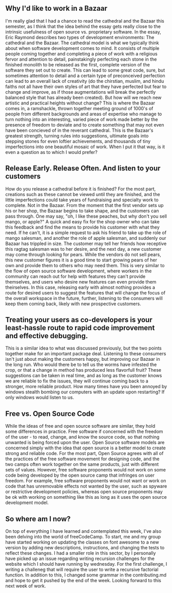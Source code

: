 Why I'd like to work in a Bazaar
--------------------------------

I'm really glad that I had a chance to read the cathedral and the Bazaar this semester, as I think that the idea behind the essay gets really close to the intrinsic usefulness of open source vs. proprietary software.  In the essay, Eric Raymond describes two types of development environments: The cathedral and the Bazaar.  The cathedral model is what we typically think about when software development comes to mind.  It consists of multiple people coming together and completing a piece of work with a religious fervor and attention to detail, painstakingly perfecting each stone in the finished monolith to be released as the first, complete version of the software they set out to create.  This can lead to some great code, sure, but sometimes attention to detail and a certain type of preconceived perfection can lead to an overall lack of creativity (do the chirstian, muslim, and hindu faiths not all have their own styles of art that they have perfected but fear to change and improve, as if those augmentations will break the perfectly balanced style that has already been created).  But how will we reach new artistic and practical heights without change?  This is where the Bazaar comes in, a ramshackle, thrown together meeting ground of 1000's of people from different backgrounds and areas of expertise who manage to turn nothing into an interesting, varied piece of work made better by the presence of freedom to deviate and to create something that may not even have been concieved of in the reverant cathedral.  This is the Bazaar's greatest strength, turning rules into suggestions, ultimate goals into stepping stones for even loftier achievements, and thousands of tiny imperfections into one beautiful mosaic of work.  When I put it that way, is it even a question as to which I would prefer?

Release Early.  Release Often.  And listen to your customers
------------------------------------------------------------

How do you release a cathedral before it is finished?  For the most part, creations such as these cannot be viewed until they are finished, and the little imperfections could take years of fundraising and specialty work to complete.  Not in the Bazaar.  From the moment that the first vendor sets up his or her shop, the Bazaar begins to take shape, and the customers can pass through.  One may say, "oh, I like these peaches, but why don't you sell mango, or apple?"  A quick and easy fix for the shop owner who can take this feedback and find the means to provide his customer with what they need.  If he can't, it is a simple request to ask his friend to take up the role of mango salesman, and another the role of apple salesman, and suddenly our Bazaar has trippled in size.  The customer may tell her friends how receptive this ragtag salesman was to her desire, and the next day, a new customer may come through looking for pears.  While the vendors do not sell pears, this new customer figures it is a good time to start growing pears of her own and provide them to others who may need them.  This is very similar to the flow of open source software development, where workers in the community can reach out for help with features they can't provide themselves, and users who desire new features can even provide them theirselves.  In this case, releasing early with almost nothing provides a route for desired users to suggest the features that will change the focus of the overall workspace in the future, further, listening to the consumers will keep them coming back, likely with new prospective customers.

Treating your users as co-developers is your least-hassle route to rapid code improvement and effective debugging.
------------------------------------------------------------------------------------------------------------------

This is a similar idea to what was discussed previously, but the two points together make for an important package deal.  Listening to these consumers isn't just about making the customers happy, but improving our Bazaar in the long run.  Who would there be to tell us the worms have infested the crop, or that a change in method has produced less flavorfull fruit?  These suggestions can be taken in real time, and as long as the customer knows we are reliable to fix the issues, they will continue coming back to a stronger, more reliable product.  How many times have you been annoyed by windows stealth bombing our computers with an update upon restarting?  If only windows would listen to us.

Free vs. Open Source Code
-------------------------

While the ideas of free and open source software are similar, they hold some differences in practice.  Free software if concerned with the freedom of the user - to read, change, and know the source code, so that nothing unwanted is being forced upon the user.  Open Source software models are concerned simply with the idea that open source is a better model to create strong and reliable code.  For the most part, Open Source agrees with all of the practices of the free software movement for designing code, and the two camps often work together on the same products, just with different sets of values.  However, free software proponents would not work on some code being developed by the open source camp that infringes on user freedom.  For example, free software proponents would not want or work on code that has unremovable effects not wanted by the user, such as spyware or restrictive development policies, whereas open source proponents may be ok with working on something like this as long as it uses the open source development model.

So where am I now?
------------------

On top of everything I have learned and contemplated this week, I've also been delving into the world of freeCodeCamp.  To start, me and my group have started working on updating the classes on font awesome to a new version by adding new descriptions, instructions, and changing the tests to reflect these changes.  I had a smaller role in this sector, by I personally have picked up an issue regarding writing recursion challenges for the website which I should have running by wednesday.  For the first challenge, I writing a challeneg that will require the user to write a recursive factorial function. In addition to this, I changed some grammar in the contributing.md and hope to get it pushed by the end of the week.  Looking forward to this next week of work.
